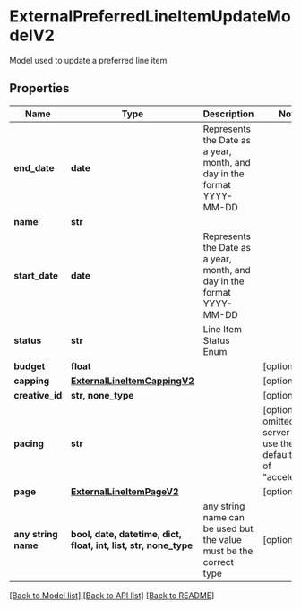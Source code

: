 # ExternalPreferredLineItemUpdateModelV2

Model used to update a preferred line item

## Properties
Name | Type | Description | Notes
------------ | ------------- | ------------- | -------------
**end_date** | **date** | Represents the Date as a year, month, and day in the format YYYY-MM-DD | 
**name** | **str** |  | 
**start_date** | **date** | Represents the Date as a year, month, and day in the format YYYY-MM-DD | 
**status** | **str** | Line Item Status Enum | 
**budget** | **float** |  | [optional] 
**capping** | [**ExternalLineItemCappingV2**](ExternalLineItemCappingV2.md) |  | [optional] 
**creative_id** | **str, none_type** |  | [optional] 
**pacing** | **str** |  | [optional]  if omitted the server will use the default value of "accelerated"
**page** | [**ExternalLineItemPageV2**](ExternalLineItemPageV2.md) |  | [optional] 
**any string name** | **bool, date, datetime, dict, float, int, list, str, none_type** | any string name can be used but the value must be the correct type | [optional]

[[Back to Model list]](../README.md#documentation-for-models) [[Back to API list]](../README.md#documentation-for-api-endpoints) [[Back to README]](../README.md)



